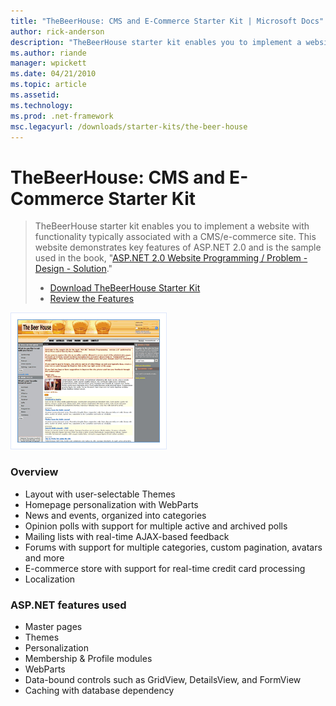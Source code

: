 ```yaml
---
title: "TheBeerHouse: CMS and E-Commerce Starter Kit | Microsoft Docs"
author: rick-anderson
description: "TheBeerHouse starter kit enables you to implement a website with functionality typically associated with a CMS/e-commerce site. This website demonstrates key..."
ms.author: riande
manager: wpickett
ms.date: 04/21/2010
ms.topic: article
ms.assetid: 
ms.technology: 
ms.prod: .net-framework
msc.legacyurl: /downloads/starter-kits/the-beer-house
---
```

TheBeerHouse: CMS and E-Commerce Starter Kit
====================
> TheBeerHouse starter kit enables you to implement a website with functionality typically associated with a CMS/e-commerce site. This website demonstrates key features of ASP.NET 2.0 and is the sample used in the book, "[ASP.NET 2.0 Website Programming / Problem - Design - Solution](https://www.amazon.com/gp/product/0764584642?ie=UTF8&amp;tag=aspnettelligent-20&amp;linkCode=as2&amp;camp=1789&amp;creative=9325&amp;creativeASIN=0764584642)."
> 
> - [Download TheBeerHouse Starter Kit](http://www.codeplex.com/TheBeerHouse/Release/ProjectReleases.aspx)
> - [Review the Features](http://www.codeplex.com/Wiki/View.aspx?ProjectName=TheBeerHouse)


![TheBeerHouse Starter Kit](the-beer-house/_static/image1.png)


### Overview

- Layout with user-selectable Themes
- Homepage personalization with WebParts
- News and events, organized into categories
- Opinion polls with support for multiple active and archived polls
- Mailing lists with real-time AJAX-based feedback
- Forums with support for multiple categories, custom pagination, avatars and more
- E-commerce store with support for real-time credit card processing
- Localization

### ASP.NET features used

- Master pages
- Themes
- Personalization
- Membership &amp; Profile modules
- WebParts
- Data-bound controls such as GridView, DetailsView, and FormView
- Caching with database dependency